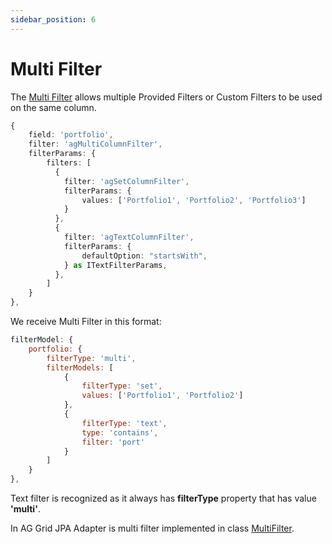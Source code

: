 ```yaml
---
sidebar_position: 6
---
```


# Multi Filter
The [Multi Filter](https://ag-grid.com/angular-data-grid/filter-multi/) allows multiple Provided Filters or Custom Filters to be used on the same column.
```typescript title="Example of column definition with multi filter"
{
    field: 'portfolio',
    filter: 'agMultiColumnFilter',
    filterParams: {
        filters: [
          {
            filter: 'agSetColumnFilter',
            filterParams: {
                values: ['Portfolio1', 'Portfolio2', 'Portfolio3']
            }
          },
          {
            filter: 'agTextColumnFilter',
            filterParams: {
                defaultOption: "startsWith",
            } as ITextFilterParams,
          },
        ]
    }
},
```


We receive Multi Filter in this format:
```javascript title="Example of received multi filter in filter model in request"
filterModel: {
    portfolio: {
        filterType: 'multi',
        filterModels: [
            {
                filterType: 'set',
                values: ['Portfolio1', 'Portfolio2']
            },
            {
                filterType: 'text',
                type: 'contains',
                filter: 'port'
            }
        ]
    }
},
```

Text filter is recognized as it always has **filterType** property that has value **'multi'**.

In AG Grid JPA Adapter is multi filter implemented in class [MultiFilter](https://github.com/smolcan/ag-grid-jpa-adapter/blob/main/src/main/java/com/aggrid/jpa/adapter/filter/simple/MultiFilter.java).

